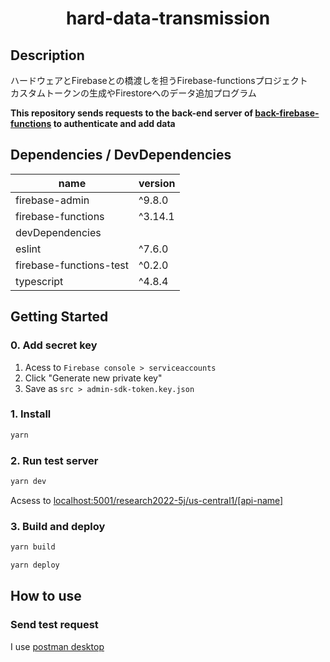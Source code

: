 # <div style="text-align: center;">hard-data-transmission</div>
<!-- <p align="center">
  <img src="/static/icon.png"  width="256" height="256" alt="nuxt-firebase logo">
</p>
 -->
## Description
ハードウェアとFirebaseとの橋渡しを担うFirebase-functionsプロジェクト<br>
カスタムトークンの生成やFirestoreへのデータ追加プログラム

**This repository sends requests to the back-end server of [back-firebase-functions](https://github.com/inct-compost/back-firebase-functions) to authenticate and add data**

## Dependencies / DevDependencies
| name | version |
| ------------- | ------------- |
| firebase-admin | ^9.8.0 |
| firebase-functions | ^3.14.1 |
| devDependencies |
| eslint | ^7.6.0 |
| firebase-functions-test | ^0.2.0 |
| typescript | ^4.8.4 |

## Getting Started
### 0. Add secret key
1. Acess to `Firebase console > serviceaccounts`
2. Click "Generate new private key"
3. Save as `src > admin-sdk-token.key.json`

### 1. Install
```powershell
yarn
```

### 2. Run test server
```powershell
yarn dev
```

Acsess to [localhost:5001/research2022-5j/us-central1/[api-name]](http://localhost:5001/research2022-5j/us-central1/[api-name])

### 3. Build and deploy
```powershell
yarn build
```

```powershell
yarn deploy
```

## How to use
### Send test request
I use [postman desktop](https://www.postman.com/downloads/)
